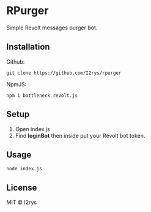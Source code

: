 # RPurger
Simple Revolt messages purger bot.

## Installation
Github:
```
git clone https://github.com/I2rys/rpurger
```

NpmJS:
```
npm i bottleneck revolt.js
```

## Setup
1. Open index.js
2. Find **loginBot** then inside put your Revolt bot token.

## Usage
```
node index.js
```

## License
MIT © I2rys